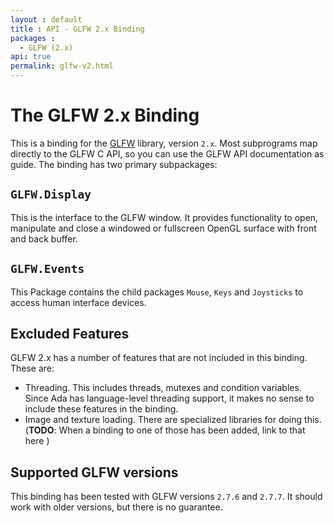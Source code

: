 ```yaml
---
layout : default
title : API - GLFW 2.x Binding
packages :
  - GLFW (2.x)
api: true
permalink: glfw-v2.html
---
```


# The GLFW 2.x Binding

This is a binding for the [GLFW][1] library, version `2.x`. Most subprograms
map directly to the GLFW C API, so you can use the GLFW API documentation as
guide. The binding has two primary subpackages:

## `GLFW.Display`

This is the interface to the GLFW window. It provides functionality to
open, manipulate and close a windowed or fullscreen OpenGL surface with
front and back buffer.

## `GLFW.Events`

This Package contains the child packages `Mouse`, `Keys` and `Joysticks` to
access human interface devices.

## Excluded Features

GLFW 2.x has a number of features that are not included in this binding.
These are:

 * Threading. This includes threads, mutexes and condition variables. Since
   Ada has language-level threading support, it makes no sense to include
   these features in the binding.
 * Image and texture loading. There are specialized libraries for doing this.
   (__TODO__: When a binding to one of those has been added, link to that
   here )

## Supported GLFW versions

This binding has been tested with GLFW versions `2.7.6` and `2.7.7`. It
should work with older versions, but there is no guarantee.


 [1]: http://www.glfw.org/